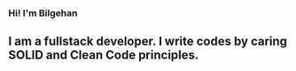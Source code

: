 ### Hi! I'm Bilgehan

## I am a fullstack developer. I write codes by caring SOLID and Clean Code principles.
